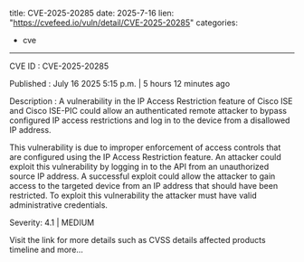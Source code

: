  
title: CVE-2025-20285
date: 2025-7-16
lien: "https://cvefeed.io/vuln/detail/CVE-2025-20285"
categories:
  - cve
---

CVE ID : CVE-2025-20285

Published :  July 16
2025
5:15 p.m. | 5 hours
12 minutes ago

Description : A vulnerability in the IP Access Restriction feature of Cisco ISE and Cisco ISE-PIC could allow an authenticated
remote attacker to bypass configured IP access restrictions and log in to the device from a disallowed IP address.

This vulnerability is due to improper enforcement of access controls that are configured using the IP Access Restriction feature. An attacker could exploit this vulnerability by logging in to the API from an unauthorized source IP address. A successful exploit could allow the attacker to gain access to the targeted device from an IP address that should have been restricted. To exploit this vulnerability
the attacker must have valid administrative credentials.

Severity: 4.1 | MEDIUM

Visit the link for more details
such as CVSS details
affected products
timeline
and more...
